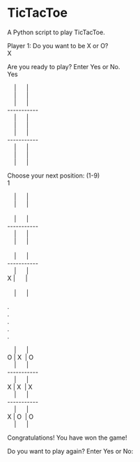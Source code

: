 # TicTacToe<br>
A Python script to play TicTacToe.<br>

Player 1: Do you want to be X or O? <br>
X<br>

Are you ready to play? Enter Yes or No.<br>
Yes<br>
<body>
 &nbsp;&nbsp;&nbsp;  | &nbsp;&nbsp;&nbsp;&nbsp;  |<br>
 &nbsp;&nbsp;&nbsp;  | &nbsp;&nbsp;&nbsp;&nbsp;  |<br> 
 &nbsp;&nbsp;&nbsp;  | &nbsp;&nbsp;&nbsp;&nbsp;  |<br>
----------- <br>
 &nbsp;&nbsp;&nbsp;  | &nbsp;&nbsp;&nbsp;&nbsp;  |<br>
 &nbsp;&nbsp;&nbsp;  | &nbsp;&nbsp;&nbsp;&nbsp;  |<br> 
 &nbsp;&nbsp;&nbsp;  | &nbsp;&nbsp;&nbsp;&nbsp;  |<br>
-----------<br>
 &nbsp;&nbsp;&nbsp;  | &nbsp;&nbsp;&nbsp;&nbsp;  |<br>
 &nbsp;&nbsp;&nbsp;  | &nbsp;&nbsp;&nbsp;&nbsp;  |<br>  
 &nbsp;&nbsp;&nbsp;  | &nbsp;&nbsp;&nbsp;&nbsp;  |<br>

Choose your next position: (1-9)<br>
1<br>

 &nbsp;&nbsp;&nbsp;  | &nbsp;&nbsp;&nbsp;&nbsp;   |<br>
 &nbsp;&nbsp;&nbsp;  | &nbsp;&nbsp;&nbsp;&nbsp;   |<br>  
 &nbsp;&nbsp;&nbsp;  | &nbsp;&nbsp;&nbsp;&nbsp;   |<br>
-----------<br>
 &nbsp;&nbsp;&nbsp;  | &nbsp;&nbsp;&nbsp;&nbsp;   |<br>
 &nbsp;&nbsp;&nbsp;  | &nbsp;&nbsp;&nbsp;&nbsp;   |<br>  
 &nbsp;&nbsp;&nbsp;  | &nbsp;&nbsp;&nbsp;&nbsp;   |<br>
-----------<br>
 &nbsp;&nbsp;&nbsp;  | &nbsp;&nbsp;&nbsp;&nbsp;  |<br>
 X | &nbsp;&nbsp;&nbsp;&nbsp;  |<br>  
 &nbsp;&nbsp;&nbsp;  | &nbsp;&nbsp;&nbsp;&nbsp;  |<br>

.<br>
.<br>
.<br>
.<br>
.<br>

&nbsp;&nbsp;&nbsp;   | &nbsp;&nbsp;&nbsp;&nbsp;  |	<br>
 O | X&nbsp;&nbsp;| O	<br>
&nbsp;&nbsp;&nbsp;   | &nbsp;&nbsp;&nbsp;&nbsp;  |	<br>
-----------	<br>
&nbsp;&nbsp;&nbsp;   | &nbsp;&nbsp;&nbsp;&nbsp;  |	<br>
 X | X&nbsp;&nbsp;| X	<br>
&nbsp;&nbsp;&nbsp;   | &nbsp;&nbsp;&nbsp;&nbsp;  |	<br>
-----------	<br>
 &nbsp;&nbsp;&nbsp;  | &nbsp;&nbsp;&nbsp;&nbsp;  |	<br>
 X | O&nbsp;&nbsp;| O	<br>
 &nbsp;&nbsp;&nbsp;  | &nbsp;&nbsp;&nbsp;&nbsp;  |	<br>
</body>
Congratulations! You have won the game!<br>

Do you want to play again? Enter Yes or No:

